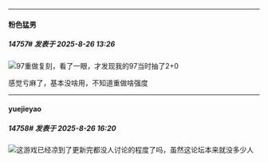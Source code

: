 ﻿
*****

####  粉色猛男  
##### 14757#       发表于 2025-8-26 13:26

<img src="https://static.stage1st.com/image/smiley/face2017/068.png" referrerpolicy="no-referrer">97重做复刻，看了一眼，才发现我的97当时抽了2+0

感觉亏麻了，基本没啥用，不知道重做啥强度


*****

####  yuejieyao  
##### 14758#       发表于 2025-8-26 16:20

<img src="https://static.stage1st.com/image/smiley/face2017/001.png" referrerpolicy="no-referrer">这游戏已经凉到了更新完都没人讨论的程度了吗，虽然这论坛本来就没多少人

